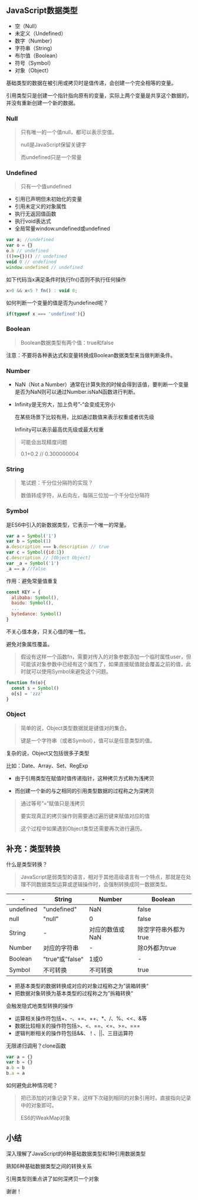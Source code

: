 ## JavaScript数据类型

- 空（Null）
- 未定义（Undefined）
- 数字（Number）
- 字符串（String）
- 布尔值（Boolean）
- 符号（Symbol）
- 对象（Object）

基础类型的数据在被引用或拷贝时是值传递，会创建一个完全相等的变量。

引用类型只是创建一个指针指向原有的变量，实际上两个变量是共享这个数据的，并没有重新创建一个新的数据。

### Null

> 只有唯一的一个值null，都可以表示空值。
>
> null是JavaScript保留关键字
>
> 而undefined只是一个常量



### Undefined

> 只有一个值undefined

- 引用已声明但未初始化的变量
- 引用未定义的对象属性
- 执行无返回值函数
- 执行void表达式
- 全局常量window.undefined或undefined

```javascript
var a; //undefined
var o = {}
o.b // undefined
(()=>{})() // undefined
void 0 // undefined
window.undefined // undefined
```

如下代码当x满足条件时执行fn()否则不执行任何操作

```javascript
x>0 && x<5 ? fn() : void 0;
```

如何判断一个变量的值是否为undefined呢？

```javascript
if(typeof x === 'undefined'){}
```

### Boolean

> Boolean数据类型有两个值：true和false

注意：不要将各种表达式和变量转换成Boolean数据类型来当做判断条件。

### Number

- NaN（Not a Number）通常在计算失败的时候会得到该值，要判断一个变量是否为NaN则可以通过Number.isNaN函数进行判断。

- Infinity是无穷大，加上负号”-“会变成无穷小

  在某些场景下比较有用，比如通过数值来表示权重或者优先级

  Infinity可以表示最高优先级或最大权重

> 可能会出现精度问题
>
> 0.1+0.2 // 0.300000004

### String

> 笔试题：千分位分隔符的实现？
>
> 数值转成字符，从右向左，每隔三位加一个千分位分隔符

### Symbol

是ES6中引入的新数据类型，它表示一个唯一的常量。

```javascript
var a = Symbol('1')
var b = Symbol(1)
a.description === b.description // true
var c = Symbol({id:1})
c.description // [Object Object]
var _a = Symbol('1')
_a == a //false
```

作用：避免常量值重复

```javascript
const KEY = {
  alibaba: Symbol(),
  baidu: Symbol(),
  ...
  bytedance: Symbol()
}
```

不关心值本身，只关心值的唯一性。

避免对象属性覆盖。

> 假设有这样一个函数fn，需要对传入的对象参数添加一个临时属性user，但可能该对象参数中已经有这个属性了，如果直接赋值就会覆盖之前的值，此时就可以使用Symbol来避免这个问题。

```javascript
function fn(o){
  const s = Symbol()
  o[s] = 'zzz'
}
```

### Object

> 简单的说，Object类型数据就是键值对的集合。
>
> 键是一个字符串（或者Symbol），值可以是任意类型的值。

复杂的说，Object又包括很多子类型

比如：Date、Array、Set、RegExp

- 由于引用类型在赋值时值传递指针，这种拷贝方式称为浅拷贝

- 而创建一个新的与之相同的引用类型数据的过程称之为深拷贝

> 通过等号”=“赋值只是浅拷贝
>
> 要实现真正的拷贝操作则需要通过遍历键来赋值对应的值
>
> 这个过程中如果遇到Object类型还需要再次进行遍历。





## 补充：类型转换

什么是类型转换？

> JavaScript是弱类型的语言，相对于其他高级语言有一个特点，那就是在处理不同数据类型运算或逻辑操作时，会强制转换成同一数据类型。

| -         | String          | Number          | Boolean              |
| --------- | --------------- | --------------- | -------------------- |
| undefined | "undefined"     | NaN             | false                |
| null      | "null"          | 0               | false                |
| String    | -               | 对应的数值或NaN | 除空字符串外都为true |
| Number    | 对应的字符串    | -               | 除0外都为true        |
| Boolean   | ”true“或”false“ | 1或0            | -                    |
| Symbol    | 不可转换        | 不可转换        | true                 |

- 把基本类型的数据转换成对应的对象过程称之为”装箱转换“
- 把数据对象转换为基本类型的过程称之为”拆箱转换“

会触发隐式地类型转换的操作

- 运算相关操作符包括+、-、+=、++、*、/、%、<<、&等
- 数据比较相关的操作符包括>、<、==、<=、>=、===
- 逻辑判断相关的操作符包括&&、！、||、三目运算符

无限递归调用？clone函数

```javascript
var a = {}
var b = {}
a.b = b
b.a = a
```

如何避免此种情况呢？

> 把已添加的对象记录下来，这样下次碰到相同的对象引用时，直接指向记录中的对象即可。
>
> ES6的WeakMap对象



## 小结

深入理解了JavaScript的6种基础数据类型和1种引用数据类型

熟知6种基础数据类型之间的转换关系

引用类型则重点讲了如何深拷贝一个对象


谢谢！

